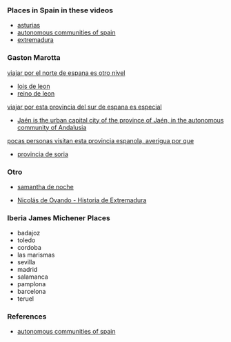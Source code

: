
### Places in Spain in these videos

* [asturias](https://en.wikipedia.org/wiki/Asturias)
* [autonomous communities of spain](https://en.wikipedia.org/wiki/Autonomous_communities_of_Spain)
* [extremadura](https://www.youtube.com/watch?v=Jp5CV-vuQuI)

### Gaston Marotta


[viajar por el norte de espana es otro nivel](https://www.youtube.com/watch?v=kR3DkeZjugI)

  * [lois de leon](https://www.diariodevalderrueda.es/texto-diario/mostrar/2113016/lois-leon-entre-cinco-destinos-perfectos-perderse-espana)
  * [reino de leon](https://es.wikipedia.org/wiki/Reino_de_Le%C3%B3n)

[viajar por esta provincia del sur de espana es especial](https://www.youtube.com/watch?v=EZgEpA2MOFA)

  * [Jaén is the urban capital city of the province of Jaén, in the autonomous community of Andalusia](https://en.wikipedia.org/wiki/Ja%C3%A9n,_Spain)

[pocas personas visitan esta provincia espanola, averigua por que](https://www.youtube.com/watch?v=eX3h3C3FxR8)

* [provincia de soria](https://www.google.com/search?q=provincia+de+soria&oq=provincia+de+soria&aqs=chrome..69i57j46i512j0i512j0i22i30l7.4283j0j7&sourceid=chrome&ie=UTF-8)

### Otro

* [samantha de noche](https://www.youtube.com/channel/UCVWiotiD3F5esb-AYr874iQ)

* [Nicolás de Ovando - Historia de Extremadura](https://www.youtube.com/watch?v=SxwnG7OTfLA)

### Iberia James Michener Places

* badajoz
* toledo
* cordoba
* las marismas
* sevilla
* madrid
* salamanca
* pamplona
* barcelona
* teruel

### References

* [autonomous communities of spain](https://en.wikipedia.org/wiki/Autonomous_communities_of_Spain)
